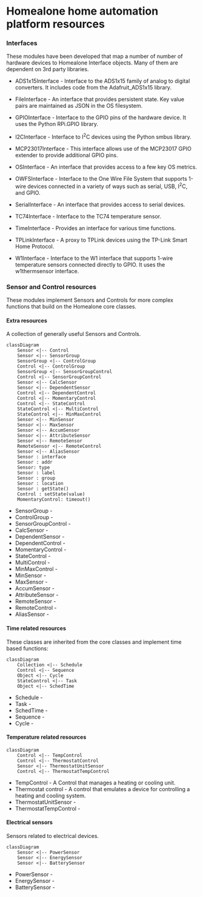 # Homealone home automation platform resources

### Interfaces
These modules have been developed that map a number of number of hardware devices to Homealone Interface objects.  Many of them are dependent on 3rd party libraries.

-  ADS1x15Interface - Interface to the ADS1x15 family of analog to digital converters.  It includes code from the Adafruit_ADS1x15 library.

-  FileInterface - An interface that provides persistent state.  Key value pairs are maintained as JSON in the OS filesystem.

-  GPIOInterface - Interface to the GPIO pins of the hardware device.  It uses the Python RPi.GPIO library.

-  I2CInterface - Interface to I<sup>2</sup>C devices using the Python smbus library.

-  MCP23017Interface - This interface allows use of the MCP23017 GPIO extender to provide additional GPIO pins.

-  OSInterface - An interface that provides access to a few key OS metrics.

-  OWFSInterface - Interface to the One Wire File System that supports 1-wire devices connected in a variety of ways such as serial, USB, I<sup>2</sup>C, and GPIO.

-  SerialInterface - An interface that provides access to serial devices.

-  TC74Interface - Interface to the TC74 temperature sensor.

-  TimeInterface - Provides an interface for various time functions.

-  TPLinkInterface - A proxy to TPLink devices using the TP-Link Smart Home Protocol.

-  W1Interface - Interface to the W1 interface that supports 1-wire temperature sensors connected directly to GPIO.  It uses the w1thermsensor interface.

### Sensor and Control resources
These modules implement Sensors and Controls for more complex functions that build on the Homealone core classes.

#### Extra resources
A collection of generally useful Sensors and Controls.

```mermaid
classDiagram
	Sensor <|-- Control
	Sensor <|-- SensorGroup
	SensorGroup <|-- ControlGroup
	Control <|-- ControlGroup
	SensorGroup <|-- SensorGroupControl
	Control <|-- SensorGroupControl
	Sensor <|-- CalcSensor
	Sensor <|-- DependentSensor
	Control <|-- DependentControl
	Control <|-- MomentaryControl
	Control <|-- StateControl
	StateControl <|-- MultiControl
	StateControl <|-- MinMaxControl
	Sensor <|-- MinSensor
	Sensor <|-- MaxSensor
	Sensor <|-- AccumSensor
	Sensor <|-- AttributeSensor
	Sensor <|-- RemoteSensor
	RemoteSensor <|-- RemoteControl
	Sensor <|-- AliasSensor
	Sensor : interface
	Sensor : addr
	Sensor: type
	Sensor : label
	Sensor : group
	Sensor : location
	Sensor : getState()
	Control : setState(value)
	MomentaryControl: timeout()
```

- SensorGroup -
- ControlGroup -
- SensorGroupControl -
- CalcSensor -
- DependentSensor -
- DependentControl -
- MomentaryControl -
- StateControl -
- MultiControl -
- MinMaxControl -
- MinSensor -
- MaxSensor -
- AccumSensor -
- AttributeSensor -
- RemoteSensor -
- RemoteControl -
- AliasSensor -

#### Time related resources
These classes are inherited from the core classes and implement time based functions:

```mermaid
classDiagram
	Collection <|-- Schedule
	Control <|-- Sequence
	Object <|-- Cycle
	StateControl <|-- Task
	Object <|-- SchedTime
```

- Schedule -
- Task -
- SchedTime -
- Sequence -
- Cycle -

#### Temperature related resources

```mermaid
classDiagram
	Control <|-- TempControl
	Control <|-- ThermostatControl
	Sensor <|-- ThermostatUnitSensor
	Control <|-- ThermostatTempControl
```

- TempControl - A Control that manages a heating or cooling unit.
- Thermostat control - A control that emulates a device for controlling a heating and cooling system.
- ThermostatUnitSensor -
- ThermostatTempControl -

#### Electrical sensors
Sensors related to electrical devices.

```mermaid
classDiagram
	Sensor <|-- PowerSensor
	Sensor <|-- EnergySensor
	Sensor <|-- BatterySensor
```

- PowerSensor -
- EnergySensor -
- BatterySensor -
